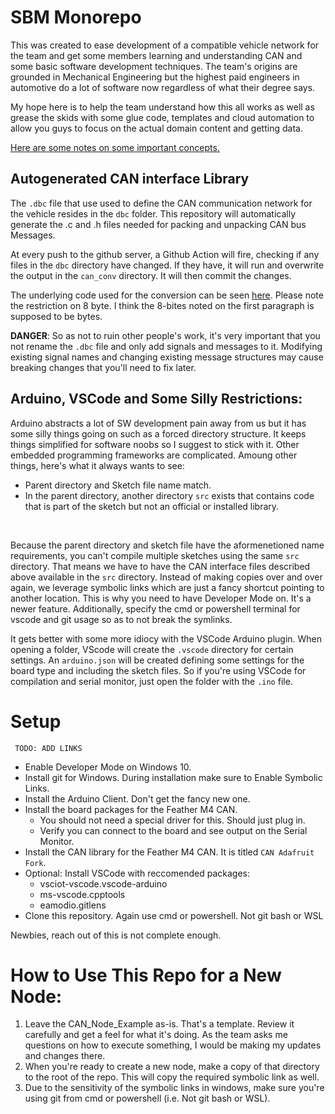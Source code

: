 # SBM Monorepo

This was created to ease development of a compatible vehicle network for the team and get some members learning and understanding CAN and some basic software development techniques. The team's origins are grounded in Mechanical Engineering but the highest paid engineers in automotive do a lot of software now regardless of what their degree says.

My hope here is to help the team understand how this all works as well as grease the skids with some glue code, templates and cloud automation to allow you guys to focus on the actual domain content and getting data.

[Here are some notes on some important concepts.](../docs/crash_course.md)

## Autogenerated CAN interface Library

The ```.dbc``` file that use used to define the CAN communication network for the vehicle resides in the ```dbc``` folder. This repository will automatically generate the .c and .h files needed for packing and unpacking CAN bus Messages. 

At every push to the github server, a Github Action will fire, checking if any files in the ```dbc``` directory have changed. If they have, it will run and overwrite the output in the ```can_conv``` directory. It will then commit the changes.

The underlying code used for the conversion can be seen [here](https://github.com/howerj/dbcc#dbc-convertercompiler). Please note the restriction on 8 byte. I think the 8-bites noted on the first paragraph is supposed to be bytes. 

**DANGER**: So as not to ruin other people's work, it's very important that you not rename the ```.dbc``` file and only add signals and messages to it. Modifying existing signal names and changing existing message structures may cause breaking changes that you'll need to fix later.


## Arduino, VSCode and Some Silly Restrictions:
Arduino abstracts a lot of SW development pain away from us but it has some silly things going on such as a forced directory structure.
It keeps things simplified for software noobs so I suggest to stick with it. Other embedded programming frameworks are complicated.
Amoung other things, here's what it always wants to see:
- Parent directory and Sketch file name match. 
- In the parent directory, another directory ```src``` exists that contains code that is part of the sketch but not an official or installed library.
<br>

Because the parent directory and sketch file have the aformenetioned name requirements, you can't compile multiple sketches using the same ```src``` directory. That means we have to have the CAN interface files described above available in the ```src``` directory. Instead of making copies over and over again, we leverage symbolic links which are just a fancy shortcut pointing to another location. This is why you need to have Developer Mode on. It's a newer feature. Additionally, specify the cmd or powershell terminal for vscode and git usage so as to not break the symlinks. 


It gets better with some more idiocy with the VSCode Arduino plugin. When opening a folder, VScode will create the ```.vscode``` directory for certain settings. An ```arduino.json``` will be created defining some settings for the board type and including the sketch files. So if you're using VSCode for compilation and serial monitor, just open the folder with the ```.ino``` file.


# Setup
``` TODO: ADD LINKS```
- Enable Developer Mode on Windows 10.
- Install git for Windows. During installation make sure to Enable Symbolic Links.  
- Install the Arduino Client. Don't get the fancy new one. 
- Install the board packages for the Feather M4 CAN.
    - You should not need a special driver for this. Should just plug in.
    - Verify you can connect to the board and see output on the Serial Monitor.
- Install the CAN library for the Feather M4 CAN. It is titled ```CAN Adafruit Fork```.
- Optional: Install VSCode with reccomended packages:
    - vsciot-vscode.vscode-arduino
    - ms-vscode.cpptools
    - eamodio.gitlens
- Clone this repository. Again use cmd or powershell. Not git bash or WSL

Newbies, reach out of this is not complete enough. 

# How to Use This Repo for a New Node: 

1. Leave the CAN_Node_Example as-is. That's a template. Review it carefully and get a feel for what it's doing. As the team asks me questions on how to execute something, I would be making my updates and changes there. 
2. When you're ready to create a new node, make a copy of that directory to the root of the repo. This will copy the required symbolic link as well.
3. Due to the sensitivity of the symbolic links in windows, make sure you're using git from cmd or powershell (i.e. Not git bash or WSL).



